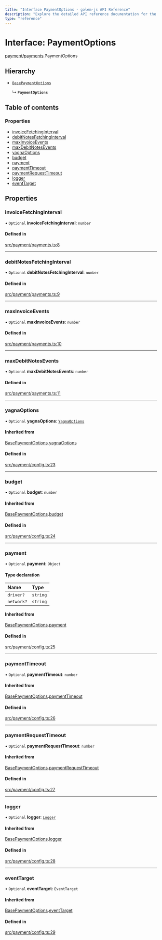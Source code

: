 ```yaml
---
title: "Interface PaymentOptions - golem-js API Reference"
description: "Explore the detailed API reference documentation for the Interface PaymentOptions within the golem-js SDK for the Golem Network."
type: "reference"
---
```

# Interface: PaymentOptions

[payment/payments](../modules/payment_payments).PaymentOptions

## Hierarchy

- [`BasePaymentOptions`](payment_config.BasePaymentOptions)

  ↳ **`PaymentOptions`**

## Table of contents

### Properties

- [invoiceFetchingInterval](payment_payments.PaymentOptions#invoicefetchinginterval)
- [debitNotesFetchingInterval](payment_payments.PaymentOptions#debitnotesfetchinginterval)
- [maxInvoiceEvents](payment_payments.PaymentOptions#maxinvoiceevents)
- [maxDebitNotesEvents](payment_payments.PaymentOptions#maxdebitnotesevents)
- [yagnaOptions](payment_payments.PaymentOptions#yagnaoptions)
- [budget](payment_payments.PaymentOptions#budget)
- [payment](payment_payments.PaymentOptions#payment)
- [paymentTimeout](payment_payments.PaymentOptions#paymenttimeout)
- [paymentRequestTimeout](payment_payments.PaymentOptions#paymentrequesttimeout)
- [logger](payment_payments.PaymentOptions#logger)
- [eventTarget](payment_payments.PaymentOptions#eventtarget)

## Properties

### invoiceFetchingInterval

• `Optional` **invoiceFetchingInterval**: `number`

#### Defined in

[src/payment/payments.ts:8](https://github.com/golemfactory/golem-js/blob/fd57fdd/src/payment/payments.ts#L8)

___

### debitNotesFetchingInterval

• `Optional` **debitNotesFetchingInterval**: `number`

#### Defined in

[src/payment/payments.ts:9](https://github.com/golemfactory/golem-js/blob/fd57fdd/src/payment/payments.ts#L9)

___

### maxInvoiceEvents

• `Optional` **maxInvoiceEvents**: `number`

#### Defined in

[src/payment/payments.ts:10](https://github.com/golemfactory/golem-js/blob/fd57fdd/src/payment/payments.ts#L10)

___

### maxDebitNotesEvents

• `Optional` **maxDebitNotesEvents**: `number`

#### Defined in

[src/payment/payments.ts:11](https://github.com/golemfactory/golem-js/blob/fd57fdd/src/payment/payments.ts#L11)

___

### yagnaOptions

• `Optional` **yagnaOptions**: [`YagnaOptions`](../modules/executor_executor#yagnaoptions)

#### Inherited from

[BasePaymentOptions](payment_config.BasePaymentOptions).[yagnaOptions](payment_config.BasePaymentOptions#yagnaoptions)

#### Defined in

[src/payment/config.ts:23](https://github.com/golemfactory/golem-js/blob/fd57fdd/src/payment/config.ts#L23)

___

### budget

• `Optional` **budget**: `number`

#### Inherited from

[BasePaymentOptions](payment_config.BasePaymentOptions).[budget](payment_config.BasePaymentOptions#budget)

#### Defined in

[src/payment/config.ts:24](https://github.com/golemfactory/golem-js/blob/fd57fdd/src/payment/config.ts#L24)

___

### payment

• `Optional` **payment**: `Object`

#### Type declaration

| Name | Type |
| :------ | :------ |
| `driver?` | `string` |
| `network?` | `string` |

#### Inherited from

[BasePaymentOptions](payment_config.BasePaymentOptions).[payment](payment_config.BasePaymentOptions#payment)

#### Defined in

[src/payment/config.ts:25](https://github.com/golemfactory/golem-js/blob/fd57fdd/src/payment/config.ts#L25)

___

### paymentTimeout

• `Optional` **paymentTimeout**: `number`

#### Inherited from

[BasePaymentOptions](payment_config.BasePaymentOptions).[paymentTimeout](payment_config.BasePaymentOptions#paymenttimeout)

#### Defined in

[src/payment/config.ts:26](https://github.com/golemfactory/golem-js/blob/fd57fdd/src/payment/config.ts#L26)

___

### paymentRequestTimeout

• `Optional` **paymentRequestTimeout**: `number`

#### Inherited from

[BasePaymentOptions](payment_config.BasePaymentOptions).[paymentRequestTimeout](payment_config.BasePaymentOptions#paymentrequesttimeout)

#### Defined in

[src/payment/config.ts:27](https://github.com/golemfactory/golem-js/blob/fd57fdd/src/payment/config.ts#L27)

___

### logger

• `Optional` **logger**: [`Logger`](utils_logger_logger.Logger)

#### Inherited from

[BasePaymentOptions](payment_config.BasePaymentOptions).[logger](payment_config.BasePaymentOptions#logger)

#### Defined in

[src/payment/config.ts:28](https://github.com/golemfactory/golem-js/blob/fd57fdd/src/payment/config.ts#L28)

___

### eventTarget

• `Optional` **eventTarget**: `EventTarget`

#### Inherited from

[BasePaymentOptions](payment_config.BasePaymentOptions).[eventTarget](payment_config.BasePaymentOptions#eventtarget)

#### Defined in

[src/payment/config.ts:29](https://github.com/golemfactory/golem-js/blob/fd57fdd/src/payment/config.ts#L29)
